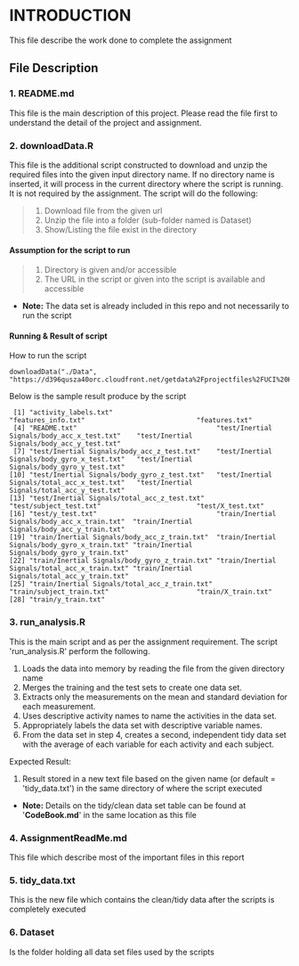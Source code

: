 # INTRODUCTION
This file describe the work done to complete the assignment

## File Description
### 1. README.md
This file is the main description of this project. Please read the file first to understand the detail of the project and assignment.

### 2. downloadData.R
This file is the additional script constructed to download and unzip the required files into the given input directory name. If no directory name is inserted, it will process in the current directory where the script is running. It is not required by the assignment. The script will do the following:
>1. Download file from the given url
>2. Unzip the file into a folder (sub-folder named is Dataset)
>3. Show/Listing the file exist in the directory
#### Assumption for the script to run
>1. Directory is given and/or accessible
>2. The URL in the script or given into the script is available and accessible
- **Note:** The data set is already included in this repo and not necessarily to run the script
#### Running & Result of script
How to run the script
```
downloadData("./Data", "https://d396qusza40orc.cloudfront.net/getdata%2Fprojectfiles%2FUCI%20HAR%20Dataset.zip")
```
Below is the sample result produce by the script
```
 [1] "activity_labels.txt"                          "features_info.txt"                            "features.txt"                                
 [4] "README.txt"                                   "test/Inertial Signals/body_acc_x_test.txt"    "test/Inertial Signals/body_acc_y_test.txt"   
 [7] "test/Inertial Signals/body_acc_z_test.txt"    "test/Inertial Signals/body_gyro_x_test.txt"   "test/Inertial Signals/body_gyro_y_test.txt"  
[10] "test/Inertial Signals/body_gyro_z_test.txt"   "test/Inertial Signals/total_acc_x_test.txt"   "test/Inertial Signals/total_acc_y_test.txt"  
[13] "test/Inertial Signals/total_acc_z_test.txt"   "test/subject_test.txt"                        "test/X_test.txt"                             
[16] "test/y_test.txt"                              "train/Inertial Signals/body_acc_x_train.txt"  "train/Inertial Signals/body_acc_y_train.txt" 
[19] "train/Inertial Signals/body_acc_z_train.txt"  "train/Inertial Signals/body_gyro_x_train.txt" "train/Inertial Signals/body_gyro_y_train.txt"
[22] "train/Inertial Signals/body_gyro_z_train.txt" "train/Inertial Signals/total_acc_x_train.txt" "train/Inertial Signals/total_acc_y_train.txt"
[25] "train/Inertial Signals/total_acc_z_train.txt" "train/subject_train.txt"                      "train/X_train.txt"                           
[28] "train/y_train.txt"                                          
```

### 3. run_analysis.R
This is the main script and as per the assignment requirement. The script 'run_analysis.R' perform the following.
1. Loads the data into memory by reading the file from the given directory name
2. Merges the training and the test sets to create one data set.
3. Extracts only the measurements on the mean and standard deviation for each measurement.
4. Uses descriptive activity names to name the activities in the data set.
5. Appropriately labels the data set with descriptive variable names.
6. From the data set in step 4, creates a second, independent tidy data set with the average of each variable for each activity and each subject.

Expected Result:  
1. Result stored in a new text file based on the given name (or default = 'tidy_data.txt') in the same directory of where the script executed
- **Note:** Details on the tidy/clean data set table can be found at '**CodeBook.md**' in the same location as this file

### 4. AssignmentReadMe.md
This file which describe most of the important files in this report

### 5. tidy_data.txt
This is the new file which contains the clean/tidy data after the scripts is completely executed

### 6. Dataset
Is the folder holding all data set files used by the scripts
